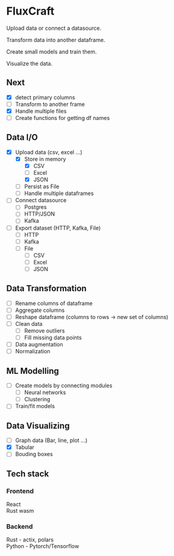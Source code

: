 # FluxCraft

Upload data or connect a datasource.

Transform data into another dataframe.

Create small models and train them.

Visualize the data.

## Next

- [x] detect primary columns
- [ ] Transform to another frame
- [x] Handle multiple files
- [ ] Create functions for getting df names

## Data I/O

- [x] Upload data (csv, excel ...)
  - [x] Store in memory
    - [x] CSV
    - [ ] Excel
    - [x] JSON
  - [ ] Persist as File
  - [ ] Handle multiple dataframes
- [ ] Connect datasource
  - [ ] Postgres
  - [ ] HTTP/JSON
  - [ ] Kafka
- [ ] Export dataset (HTTP, Kafka, File)
  - [ ] HTTP
  - [ ] Kafka
  - [ ] File
    - [ ] CSV
    - [ ] Excel
    - [ ] JSON

## Data Transformation

- [ ] Rename columns of dataframe
- [ ] Aggregate columns
- [ ] Reshape dataframe (columns to rows -> new set of columns)
- [ ] Clean data
  - [ ] Remove outliers
  - [ ] Fill missing data points
- [ ] Data augmentation
- [ ] Normalization

## ML Modelling

- [ ] Create models by connecting modules
  - [ ] Neural networks
  - [ ] Clustering
- [ ] Train/fit models

## Data Visualizing

- [ ] Graph data (Bar, line, plot ...)
- [x] Tabular
- [ ] Bouding boxes

## Tech stack

### Frontend

React<br>
Rust wasm

### Backend

Rust - actix, polars<br>
Python - Pytorch/Tensorflow
